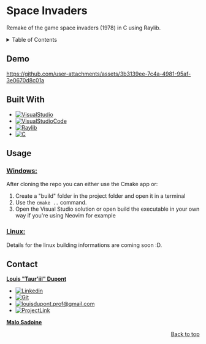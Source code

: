 <a id="readme-top"></a>

# Space Invaders
Remake of the game space invaders (1978) in C using Raylib.

<!-- TABLE OF CONTENTS -->
<details>
  <summary>Table of Contents</summary>
  <ol>
    <li>
      <a href="#demo">Demo</a>
    </li>
    <li>
    <a href="#built-with">Built With</a>
    </li>
    <li>
      <a href="#usage">Usage</a>
      <ul>
        <li><a href="#windows">Windows</a></li>
        <li><a href="#linux">Linux</a></li>
      </ul>
    </li>
    <li>
    <a href="#contact">Contact</a>
    </li>
  </ol>
</details>

## Demo

https://github.com/user-attachments/assets/3b3139ee-7c4a-4981-95af-3e0670d8c01a

## Built With

- [![VisualStudio][VS]][VS-url]
- [![VisualStudioCode][VSCode]][VSCode-url]
- [![Raylib][Raylib]][Raylib-url]
- [![C][C]][C-url]

## Usage

### <u>Windows: </u>
After cloning the repo you can either use the Cmake app or:
1. Create a "build" folder in the project folder and open it in a terminal
2. Use the ```cmake ..``` command.
3. Open the Visual Studio solution or open build the executable in your own way if you're using Neovim for example

### <u>Linux: </u>
Details for the linux building informations are coming soon :D.

<!-- CONTACT -->
## Contact
<u>**Louis "Taur'iil" Dupont**</u>

- [![Linkedin][LinkedIn]][LinkedIn-url]
- [![Git][GitHub]][GitHub-url]
- [![louisdupont.prof@gmail.com][Gmail]][Gmail-url]
- [![ProjectLink]][ProjectLink-url]

<u>**Malo Sadoine**</u>

<p align="right"><a href="#readme-top">Back to top</a></p>

<!-- MARKDOWN LINKS & IMAGES -->
[VS]: https://img.shields.io/badge/visualstudio-%23a834eb?style=for-the-badge&logo=vs
[VS-url]: https://visualstudio.microsoft.com/fr/
[Raylib]: https://img.shields.io/badge/Raylib-000000?style=for-the-badge&logo=raylib
[Raylib-url]: https://www.raylib.com/
[VSCode]: https://img.shields.io/badge/VSCode-40AEF0?style=for-the-badge
[VSCode-url]: https://code.visualstudio.com/
[C]: https://img.shields.io/badge/C-000000?style=for-the-badge&logo=c&logoColor=%23A8B9CC
[C-url]: https://en.wikipedia.org/wiki/C_(programming_language)
[LinkedIn]: https://img.shields.io/badge/linkedin-34a8eb?style=for-the-badge&logo=linkedin
[LinkedIn-url]: linkedin.com/in/louis-dupont-7a80541ba
[GitHub]: https://img.shields.io/badge/github-18191a?style=for-the-badge&logo=github
[GitHub-url]: https://github.com/Tarihle
[Gmail]: https://img.shields.io/badge/copy%40mail-dba9a9?style=for-the-badge&logo=gmail
[Gmail-url]: louisdupont.prof@gmail.com
[ProjectLink]: https://img.shields.io/badge/ProjectLink-a9dbb9?style=for-the-badge&logo=github
[ProjectLink-url]: https://github.com/PeanutsPenguin/SpaceInvaders#

<!-- shields made with shields.io https://shields.io/badges && simple icons https://simpleicons.org/ -->